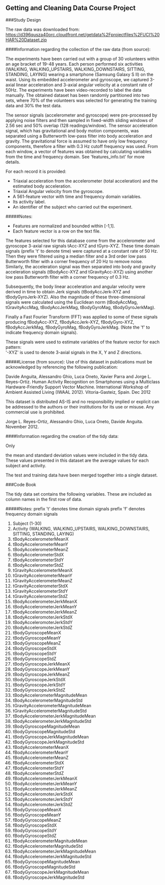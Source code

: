 ## Getting and Cleaning Data Course Project

###Study Design

The raw data was downloaded from:
https://d396qusza40orc.cloudfront.net/getdata%2Fprojectfiles%2FUCI%20HAR%20Dataset.zip

####Information regarding the collection of the raw data (from source):

The experiments have been carried out with a group of 30 volunteers within an age bracket of 19-48 years. Each person performed six activities (WALKING, WALKING_UPSTAIRS, WALKING_DOWNSTAIRS, SITTING, STANDING, LAYING) wearing a smartphone (Samsung Galaxy S II) on the waist. Using its embedded accelerometer and gyroscope, we captured 3-axial linear acceleration and 3-axial angular velocity at a constant rate of 50Hz. The experiments have been video-recorded to label the data manually. The obtained dataset has been randomly partitioned into two sets, where 70% of the volunteers was selected for generating the training data and 30% the test data. 

The sensor signals (accelerometer and gyroscope) were pre-processed by applying noise filters and then sampled in fixed-width sliding windows of 2.56 sec and 50% overlap (128 readings/window). The sensor acceleration signal, which has gravitational and body motion components, was separated using a Butterworth low-pass filter into body acceleration and gravity. The gravitational force is assumed to have only low frequency components, therefore a filter with 0.3 Hz cutoff frequency was used. From each window, a vector of features was obtained by calculating variables from the time and frequency domain. See 'features_info.txt' for more details.

For each record it is provided:
* Triaxial acceleration from the accelerometer (total acceleration) and the estimated body acceleration.
* Triaxial Angular velocity from the gyroscope. 
* A 561-feature vector with time and frequency domain variables. 
* Its activity label. 
* An identifier of the subject who carried out the experiment.

#####Notes: 
* Features are normalized and bounded within [-1,1].
* Each feature vector is a row on the text file.

The features selected for this database come from the accelerometer and gyroscope 3-axial raw signals tAcc-XYZ and tGyro-XYZ. These time domain signals (prefix 't' to denote time) were captured at a constant rate of 50 Hz. Then they were filtered using a median filter and a 3rd order low pass Butterworth filter with a corner frequency of 20 Hz to remove noise. Similarly, the acceleration signal was then separated into body and gravity acceleration signals (tBodyAcc-XYZ and tGravityAcc-XYZ) using another low pass Butterworth filter with a corner frequency of 0.3 Hz. 

Subsequently, the body linear acceleration and angular velocity were derived in time to obtain Jerk signals (tBodyAccJerk-XYZ and tBodyGyroJerk-XYZ). Also the magnitude of these three-dimensional signals were calculated using the Euclidean norm (tBodyAccMag, tGravityAccMag, tBodyAccJerkMag, tBodyGyroMag, tBodyGyroJerkMag). 

Finally a Fast Fourier Transform (FFT) was applied to some of these signals producing fBodyAcc-XYZ, fBodyAccJerk-XYZ, fBodyGyro-XYZ, fBodyAccJerkMag, fBodyGyroMag, fBodyGyroJerkMag. (Note the 'f' to indicate frequency domain signals). 

These signals were used to estimate variables of the feature vector for each pattern:  
'-XYZ' is used to denote 3-axial signals in the X, Y and Z directions.


#####License (from source):
Use of this dataset in publications must be acknowledged by referencing the following publication: 

Davide Anguita, Alessandro Ghio, Luca Oneto, Xavier Parra and Jorge L. Reyes-Ortiz. Human Activity Recognition on Smartphones using a Multiclass Hardware-Friendly Support Vector Machine. International Workshop of Ambient Assisted Living (IWAAL 2012). Vitoria-Gasteiz, Spain. Dec 2012

This dataset is distributed AS-IS and no responsibility implied or explicit can be addressed to the authors or their institutions for its use or misuse. Any commercial use is prohibited.

Jorge L. Reyes-Ortiz, Alessandro Ghio, Luca Oneto, Davide Anguita. November 2012.


####Information regarding the creation of the tidy data:

Only 

the mean and standard deviation values were included in the tidy data. These values presented in this dataset are the average values for each subject and activity.

The test and training data have been merged together into a single dataset. 


###Code Book

The tidy data set contains the following variables. These are included as column
names in the first row of data.

#####Notes:
	prefix 't' denotes time domain signals
	prefix 'f' denotes frequency domain signals



1. Subject (1-30) 
2. Activity (WALKING, WALKING_UPSTAIRS, WALKING_DOWNSTAIRS, SITTING, STANDING, LAYING)
3. tBodyAccelerometerMeanX
4. tBodyAccelerometerMeanY
5. tBodyAccelerometerMeanZ
6. tBodyAccelerometerStdX
7. tBodyAccelerometerStdY
8. tBodyAccelerometerStdZ
9. tGravityAccelerometerMeanX
10. tGravityAccelerometerMeanY
11. tGravityAccelerometerMeanZ
12. tGravityAccelerometerStdX
13. tGravityAccelerometerStdY
14. tGravityAccelerometerStdZ
15. tBodyAccelerometerJerkMeanX
16. tBodyAccelerometerJerkMeanY
17. tBodyAccelerometerJerkMeanZ
18. tBodyAcceleromoterJerkStdX
19. tBodyAcceleromoterJerkStdY
20. tBodyAcceleromoterJerkStdZ
21. tBodyGyroscopeMeanX
22. tBodyGyroscopeMeanY
23. tBodyGyroscopeMeanZ
24. tBodyGyroscopeStdX
25. tBodyGyroscopeStdY
26. tBodyGyroscopeStdZ
27. tBodyGyroscopeJerkMeanX
28. tBodyGyroscopeJerkMeanY
29. tBodyGyroscopeJerkMeanZ
30. tBodyGyroscopeJerkStdX
31. tBodyGyroscopeJerkStdY
32. tBodyGyroscopeJerkStdZ
33. tBodyAccelerometerMagnitudeMean
34. tBodyAccelerometerMagnitudeStd
35. tGravityAccelerometerMagnitudeMean
36. tGravityAccelerometerMagnitudeStd
37. tBodyAccelerometerJerkMagnitudeMean
38. tBodyAccelerometerJerkMagnitudeStd
39. tBodyGyroscopeMagnitudeMean
40. tBodyGyroscopeMagnitudeStd
41. tBodyGyroscopeJerkMagnitudeMean
42. tBodyGyroscopeJerkMagnitudeStd
43. fBodyAccelerometerMeanX
44. fBodyAccelerometerMeanY
45. fBodyAccelerometerMeanZ
46. fBodyAccelerometerStdX
47. fBodyAccelerometerStdY
48. fBodyAccelerometerStdZ
49. fBodyAccelerometerJerkMeanX
50. fBodyAccelerometerJerkMeanY
51. fBodyAccelerometerJerkMeanZ
52. fBodyAcceleromoterJerkStdX
53. fBodyAcceleromoterJerkStdY
54. fBodyAcceleromoterJerkStdZ
55. fBodyGyroscopeMeanX
56. fBodyGyroscopeMeanY
57. fBodyGyroscopeMeanZ
58. fBodyGyroscopeStdX
59. fBodyGyroscopeStdY
60. fBodyGyroscopeStdZ
61. fBodyAccelerometerMagnitudeMean
62. fBodyAccelerometerMagnitudeStd
63. fBodyAccelerometerJerkMagnitudeMean
64. fBodyAccelerometerJerkMagnitudeStd
65. fBodyGyroscopeMagnitudeMean
66. fBodyGyroscopeMagnitudeStd
67. fBodyGyroscopeJerkMagnitudeMean
68. fBodyGyroscopeJerkMagnitudeStd


